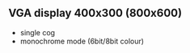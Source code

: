 VGA display 400x300 (800x600)
-------------------
 - single cog
 - monochrome mode (6bit/8bit colour)
